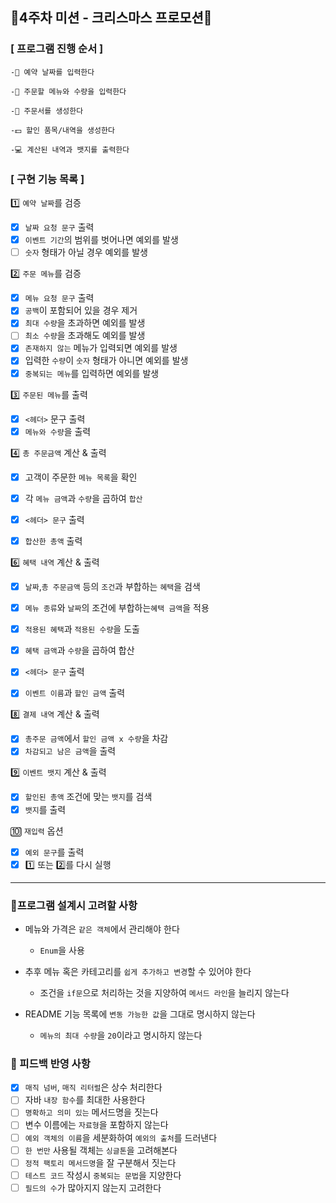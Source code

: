 ## 🎄4주차 미션 - 크리스마스 프로모션🥂

### [ 프로그램 진행 순서 ]

````
-📆 예약 날짜를 입력한다

-🍖 주문할 메뉴와 수량을 입력한다

-🧾 주문서를 생성한다

-💵 할인 품목/내역을 생성한다

-💻 계산된 내역과 뱃지를 출력한다
````

### [ 구현 기능 목록 ]

1️⃣ `예약 날짜`를 검증

- [x] `날짜 요청 문구` 출력
- [x] `이벤트 기간`의 범위를 벗어나면 예외를 발생
- [ ] `숫자` 형태가 아닐 경우 예외를 발생

2️⃣ `주문 메뉴`를 검증

- [x] `메뉴 요청 문구` 출력
- [x] `공백`이 포함되어 있을 경우 제거
- [x] `최대 수량`을 초과하면 예외를 발생
- [ ] `최소 수량`을 초과해도 예외를 발생
- [x] `존재하지 않는` 메뉴가 입력되면 예외를 발생
- [x] 입력한 `수량`이 `숫자` 형태가 아니면 예외를 발생
- [x] `중복되는 메뉴`를 입력하면 예외를 발생

3️⃣ `주문된 메뉴`를 출력

- [x] `<헤더>` 문구 출력
- [x] `메뉴와 수량`을 출력

4️⃣ `총 주문금액` 계산 & 출력

- [x] 고객이 주문한 `메뉴 목록`을 확인
- [x] 각 `메뉴 금액`과 `수량`을 곱하여 `합산`

- [x] `<헤더> 문구` 출력
- [x] `합산한 총액` 출력

6️⃣ `혜택 내역` 계산 & 출력

- [x] `날짜`,`총 주문금액` 등의 `조건`과 부합하는 `혜택`을 검색
- [x] `메뉴 종류`와 `날짜`의 조건에 부합하는`혜택 금액`을 적용
- [x] `적용된 혜택`과 `적용된 수량`을 도출
- [x] `혜택 금액`과 `수량`을 곱하여 합산

- [x] `<헤더> 문구` 출력
- [x] `이벤트 이름`과 `할인 금액` 출력

8️⃣ `결제 내역` 계산 & 출력

- [x] `총주문 금액`에서 `할인 금액 x 수량`을 차감
- [x] `차감되고 남은 금액`을 출력

9️⃣ `이벤트 뱃지` 계산 & 출력

- [x] `할인된 총액` 조건에 맞는 `뱃지`를 검색
- [x] `뱃지`를 출력

🔟 `재입력` 옵션

- [x] `예외 문구`를 출력
- [x] 1️⃣ 또는 2️⃣를 다시 실행

---

### 🎈프로그램 설계시 고려할 사항

- 메뉴와 가격은 `같은 객체`에서 관리해야 한다
    - `Enum`을 사용

- 추후 메뉴 혹은 카테고리를 `쉽게 추가하고 변경`할 수 있어야 한다
    - 조건을 `if문`으로 처리하는 것을 지양하여 `메서드 라인`을 늘리지 않는다

- README 기능 목록에 `변동 가능한 값`을 그대로 명시하지 않는다
    - `메뉴의 최대 수량`을 `20`이라고 명시하지 않는다

### 💎 피드백 반영 사항

- [x] `매직 넘버`, `매직 리터럴`은 상수 처리한다
- [ ] 자바 `내장 함수`를 최대한 사용한다
- [ ] `명확하고 의미 있는` 메서드명을 짓는다
- [ ] 변수 이름에는 `자료형`을 포함하지 않는다
- [ ] `예외 객체의 이름`을 세분화하여 `예외의 출처`를 드러낸다
- [ ] `한 번만` 사용될 객체는 `싱글톤`을 고려해본다
- [ ] `정적 팩토리 메서드명`을 잘 구분해서 짓는다
- [ ] `테스트 코드` 작성시 `중복되는 문법`을 지양한다
- [ ] `필드의 수`가 많아지지 않는지 고려한다